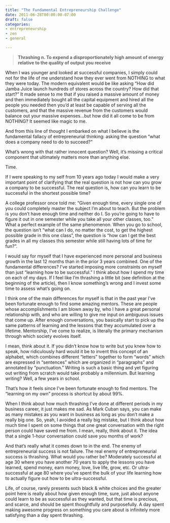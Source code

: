 ```yaml
---
title: "The Fundamental Entrepreneurship Challenge"
date: 2011-06-28T00:00:00-07:00
draft: false
categories:
- entrepreneurship
- zen
- general

---
```

> __**Thrashing** n. To expend a disproportionately high amount of energy relative to the quality of output you receive__

When I was younger and looked at successful companies, I simply could not for the life of me understand how they ever went from NOTHING to what they were today. The modern equivalent would be like asking “How did Jamba Juice launch hundreds of stores across the country? How did that start?” It made sense to me that if you raised a massive amount of money and then immediately bought all the capital equipment and hired all the people you needed then you’d at least be capable of serving all the customers, and that the massive revenue from the customers would balance out your massive expenses…but how did it all come to be from NOTHING? It seemed like magic to me.

And from this line of thought I embarked on what I believe is the fundamental fallacy of entrepreneurial thinking: asking the question “what does a company need to do to succeed?”
<!--more--> 
What’s wrong with that rather innocent question? Well, it’s missing a critical component that ultimately matters more than anything else.

Time.

If I were speaking to my self from 10 years ago today I would make a very important point of clarifying that the real question is not how can you grow a company to be successful. The real question is, how can you learn to be successful in the shortest possible time?

A college professor once told me: “Given enough time, every single one of you could completely master the subject I’m about to teach.  But the problem is you don’t have enough time and neither do I.  So you’re going to have to figure it out in one semester while you take all your other classes, too.”  What a perfect example of the same phenomenon.  When you go to school, the question isn’t “what can I do, no matter the cost, to get the highest possible grade in this one class”, the question is “how can I get the best grades in all my classes this semester while still having lots of time for fun?”.

I would say for myself that I have experienced more personal and business growth in the last 12 months than in the prior 3 years combined.  One of the fundamental differences?  I’ve started imposing more constraints on myself than just “learning how to be successful.”  I think about how I spend my time on each of my days.  If I feel like I’m thrashing a little bit (see definition at the beginning of the article), then I know something’s wrong and I invest some time to assess what’s going on.

I think one of the main differences for myself is that in the past year I’ve been fortunate enough to find some amazing mentors.  These are people whose accomplishments I am blown away by, who I have a great personal relationship with, and who are willing to give me input on ambiguous issues that come up.  After enough conversations, you basically start to pick up the same patterns of learning and the lessons that they accumulated over a lifetime.  Mentorship, I’ve come to realize, is literally the primary mechanism through which society evolves itself.

I mean, think about it.  If you didn’t know how to write but you knew how to speak, how ridiculously hard would it be to invent this concept of an alphabet, which combines different “letters” together to form “words” which are expressed in “sentences” which are organized in “paragraphs” and annotated by “punctuation.”  Writing is such a basic thing and yet figuring out writing from scratch would take probably a millennium.  But learning writing?  Well, a few years in school.

That’s how it feels since I’ve been fortunate enough to find mentors.  The “learning on my own” process is shortcut by about 99%.

When I think about how much thrashing I’ve done at different periods in my business career, it just makes me sad.  As Mark Cuban says, you can make as many mistakes as you want in business as long as you don’t make a really big one.  So, yeah, I avoided a really big mistake, but I think about how much time I spent on some things that one great conversation with the right person could have saved me from.  I mean, really, think about it.  The idea that a single 1-hour conversation could save you months of work?

And that’s really what it comes down to in the end.  The enemy of entrepreneurial success is not failure.  The real enemy of entrepreneurial success is thrashing.  What would you rather be?  Moderately successful at age 30 where you have another 70 years to apply the lessons you have learned, spend money, earn money, love, live life, grow, etc.  Or ultra-successful at age 80 where you’ve spent the bulk of your life learning how to actually figure out how to be ultra-successful.

Life, of course, rarely presents such black & white choices and the greater point here is really about how given enough time, sure, just about anyone could learn to be as successful as they wanted, but that time is precious, and scarce, and should be spent thoughtfully and purposefully.  A day spent making awesome progress on something you care about is infinitely more satisfying than a day spent thrashing.